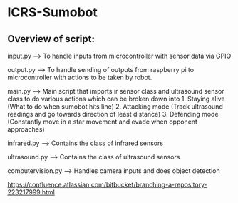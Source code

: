 # ICRS-Sumobot

## Overview of script:

input.py --> To handle inputs from microcontroller with sensor data via GPIO

output.py --> To handle sending of outputs from raspberry pi to microcontroller with actions to be taken by robot.

main.py --> Main script that imports ir sensor class and ultrasound sensor class to do various actions which can be broken down into
            1. Staying alive (What to do when sumobot hits line)
            2. Attacking mode (Track ultrasound readings and go towards direction of least distance)
            3. Defending mode (Constantly move in a star movement and evade when opponent approaches)

infrared.py --> Contains the class of infrared sensors

ultrasound.py --> Contains the class of ultrasound sensors

computervision.py --> Handles camera inputs and does object detection

https://confluence.atlassian.com/bitbucket/branching-a-repository-223217999.html
